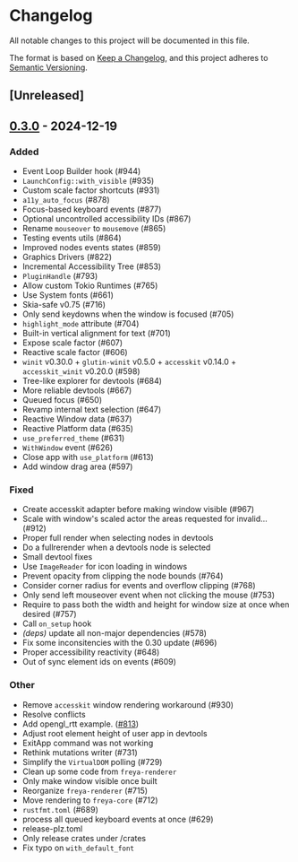# Changelog

All notable changes to this project will be documented in this file.

The format is based on [Keep a Changelog](https://keepachangelog.com/en/1.0.0/),
and this project adheres to [Semantic Versioning](https://semver.org/spec/v2.0.0.html).

## [Unreleased]

## [0.3.0](https://github.com/marc2332/freya/compare/freya-renderer-v0.2.1...freya-renderer-v0.3.0) - 2024-12-19

### Added

- Event Loop Builder hook (#944)
- `LaunchConfig::with_visible` (#935)
- Custom scale factor shortcuts (#931)
- `a11y_auto_focus` (#878)
- Focus-based keyboard events (#877)
- Optional uncontrolled accessibility IDs (#867)
- Rename `mouseover` to `mousemove` (#865)
- Testing events utils (#864)
- Improved nodes events states (#859)
- Graphics Drivers (#822)
- Incremental Accessibility Tree (#853)
- `PluginHandle` (#793)
- Allow custom Tokio Runtimes (#765)
- Use System fonts (#661)
- Skia-safe v0.75 (#716)
- Only send keydowns when the window is focused (#705)
- `highlight_mode` attribute (#704)
- Built-in vertical alignment for text (#701)
- Expose scale factor (#607)
- Reactive scale factor (#606)
- `winit` v0.30.0 + `glutin-winit` v0.5.0 + `accesskit` v0.14.0 + `accesskit_winit` v0.20.0  (#598)
- Tree-like explorer for devtools (#684)
- More reliable devtools (#667)
- Queued focus (#650)
- Revamp internal text selection (#647)
- Reactive Window data (#637)
- Reactive Platform data (#635)
- `use_preferred_theme` (#631)
- `WithWindow` event (#626)
- Close app with `use_platform` (#613)
- Add window drag area (#597)

### Fixed

- Create accesskit adapter before making window visible (#967)
- Scale with window's scaled actor the areas requested for invalid… (#912)
- Proper full render when selecting nodes in devtools
- Do a fullrerender when a devtools node is selected
- Small devtool fixes
- Use `ImageReader` for icon loading in windows
- Prevent opacity from clipping the node bounds (#764)
- Consider corner radius for events and overflow clipping (#768)
- Only send left mouseover event when not clicking the mouse (#753)
- Require to pass both the width and height for window size at once when desired (#757)
- Call `on_setup` hook
- *(deps)* update all non-major dependencies (#578)
- Fix some inconsitencies with the 0.30 update (#696)
- Proper accessibility reactivity (#648)
- Out of sync element ids on events (#609)

### Other

- Remove `accesskit` window rendering workaround (#930)
- Resolve conflicts
- Add opengl_rtt example. ([#813](https://github.com/marc2332/freya/pull/813))
- Adjust root element height of user app in devtools
- ExitApp command was not working
- Rethink mutations writer (#731)
- Simplify the `VirtualDOM` polling (#729)
- Clean up some code from `freya-renderer`
- Only make window visible once built
- Reorganize `freya-renderer` (#715)
- Move rendering to `freya-core` (#712)
- `rustfmt.toml` (#689)
- process all queued keyboard events at once (#629)
- release-plz.toml
- Only release crates under /crates
- Fix typo on `with_default_font`
